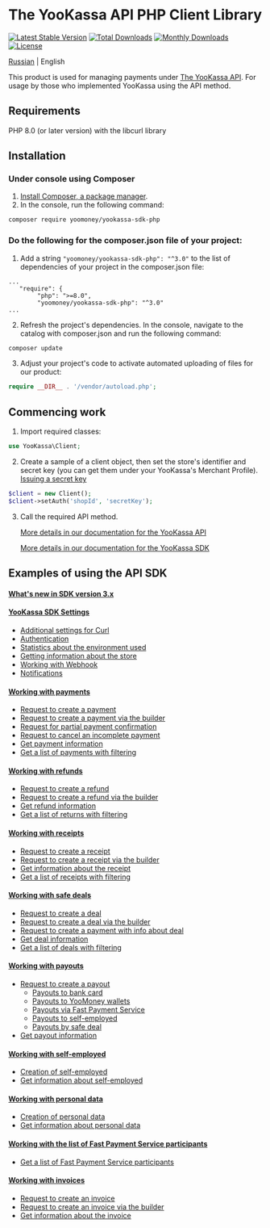# The YooKassa API PHP Client Library

[![Latest Stable Version](https://img.shields.io/packagist/v/yoomoney/yookassa-sdk-php?label=stable)](https://packagist.org/packages/yoomoney/yookassa-sdk-php)
[![Total Downloads](https://img.shields.io/packagist/dt/yoomoney/yookassa-sdk-php)](https://packagist.org/packages/yoomoney/yookassa-sdk-php)
[![Monthly Downloads](https://img.shields.io/packagist/dm/yoomoney/yookassa-sdk-php)](https://packagist.org/packages/yoomoney/yookassa-sdk-php)
[![License](https://img.shields.io/packagist/l/yoomoney/yookassa-sdk-php)](https://packagist.org/packages/yoomoney/yookassa-sdk-php)

[Russian](README.md) | English

This product is used for managing payments under [The YooKassa API](https://yookassa.ru/en/developers/api). For usage by those who implemented YooKassa using the API method.

## Requirements
PHP 8.0 (or later version) with the libcurl library

## Installation
### Under console using Composer

1. [Install Composer, a package manager](https://getcomposer.org/download/).
2. In the console, run the following command:
```bash
composer require yoomoney/yookassa-sdk-php
```

### Do the following for the composer.json file of your project:
1. Add a string `"yoomoney/yookassa-sdk-php": "^3.0"` to the list of dependencies of your project in the composer.json file:
```
...
   "require": {
        "php": ">=8.0",
        "yoomoney/yookassa-sdk-php": "^3.0"
...
```
2. Refresh the project's dependencies. In the console, navigate to the catalog with composer.json and run the following command:
```bash
composer update
```
3. Adjust your project's code to activate automated uploading of files for our product:
```php
require __DIR__ . '/vendor/autoload.php';
```

## Commencing work

1. Import required classes:
```php
use YooKassa\Client;
```
2. Create a sample of a client object, then set the store's identifier and secret key (you can get them under your YooKassa's Merchant Profile). [Issuing a secret key](https://yookassa.ru/docs/support/merchant/payments/implement/keys?lang=en)
```php
$client = new Client();
$client->setAuth('shopId', 'secretKey');
```
3. Call the required API method.

   [More details in our documentation for the YooKassa API](https://yookassa.ru/en/developers/api#create_payment)

   [More details in our documentation for the YooKassa SDK](docs/readme.md)

## Examples of using the API SDK

#### [What's new in SDK version 3.x](docs/examples/migration-3x.md)

#### [YooKassa SDK Settings](docs/examples/01-configuration.md)
* [Additional settings for Curl](docs/examples/01-configuration.md#Установка-дополнительных-настроек-для-Curl)
* [Authentication](docs/examples/01-configuration.md#Аутентификация)
* [Statistics about the environment used](docs/examples/01-configuration.md#Статистические-данные-об-используемом-окружении)
* [Getting information about the store](docs/examples/01-configuration.md#Получение-информации-о-магазине)
* [Working with Webhook](docs/examples/01-configuration.md#Работа-с-Webhook)
* [Notifications](docs/examples/01-configuration.md#Входящие-уведомления)

#### [Working with payments](docs/examples/02-payments.md)
* [Request to create a payment](docs/examples/02-payments.md#Запрос-на-создание-платежа)
* [Request to create a payment via the builder](docs/examples/02-payments.md#Запрос-на-создание-платежа-через-билдер)
* [Request for partial payment confirmation](docs/examples/02-payments.md#Запрос-на-частичное-подтверждение-платежа)
* [Request to cancel an incomplete payment](docs/examples/02-payments.md#Запрос-на-отмену-незавершенного-платежа)
* [Get payment information](docs/examples/02-payments.md#Получить-информацию-о-платеже)
* [Get a list of payments with filtering](docs/examples/02-payments.md#Получить-список-платежей-с-фильтрацией)

#### [Working with refunds](docs/examples/03-refunds.md)
* [Request to create a refund](docs/examples/03-refunds.md#Запрос-на-создание-возврата)
* [Request to create a refund via the builder](docs/examples/03-refunds.md#Запрос-на-создание-возврата-через-билдер)
* [Get refund information](docs/examples/03-refunds.md#Получить-информацию-о-возврате)
* [Get a list of returns with filtering](docs/examples/03-refunds.md#Получить-список-возвратов-с-фильтрацией)

#### [Working with receipts](docs/examples/04-receipts.md)
* [Request to create a receipt](docs/examples/04-receipts.md#Запрос-на-создание-чека)
* [Request to create a receipt via the builder](docs/examples/04-receipts.md#Запрос-на-создание-чека-через-билдер)
* [Get information about the receipt](docs/examples/04-receipts.md#Получить-информацию-о-чеке)
* [Get a list of receipts with filtering](docs/examples/04-receipts.md#Получить-список-чеков-с-фильтрацией)

#### [Working with safe deals](docs/examples/05-deals.md)
* [Request to create a deal](docs/examples/05-deals.md#Запрос-на-создание-сделки)
* [Request to create a deal via the builder](docs/examples/05-deals.md#Запрос-на-создание-сделки-через-билдер)
* [Request to create a payment with info about deal](docs/examples/05-deals.md#Запрос-на-создание-платежа-с-привязкой-к-сделке)
* [Get deal information](docs/examples/05-deals.md#Получить-информацию-о-сделке)
* [Get a list of deals with filtering](docs/examples/05-deals.md#Получить-список-сделок-с-фильтрацией)

#### [Working with payouts](docs/examples/06-payouts.md)
* [Request to create a payout](docs/examples/06-payouts.md#Запрос-на-выплату-продавцу)
  * [Payouts to bank card](docs/examples/06-payouts.md#Проведение-выплаты-на-банковскую-карту)
  * [Payouts to YooMoney wallets](docs/examples/06-payouts.md#Проведение-выплаты-в-кошелек-юmoney)
  * [Payouts via Fast Payment Service](docs/examples/06-payouts.md#Проведение-выплаты-через-сбп)
  * [Payouts to self-employed](docs/examples/06-payouts.md#Выплаты-самозанятым)
  * [Payouts by safe deal](docs/examples/06-payouts.md#Проведение-выплаты-по-безопасной-сделке)
* [Get payout information](docs/examples/06-payouts.md#Получить-информацию-о-выплате)

#### [Working with self-employed](docs/examples/07-self-employed.md)
* [Creation of self-employed](docs/examples/07-self-employed.md#Запрос-на-создание-самозанятого)
* [Get information about self-employed](docs/examples/07-self-employed.md#Получить-информацию-о-самозанятом)

#### [Working with personal data](docs/examples/08-personal-data.md)
* [Creation of personal data](docs/examples/08-personal-data.md#Создание-персональных-данных)
* [Get information about personal data](docs/examples/08-personal-data.md#Получить-информацию-о-персональных-данных)

#### [Working with the list of Fast Payment Service participants](docs/examples/09-sbp-banks.md)
* [Get a list of Fast Payment Service participants](docs/examples/09-sbp-banks.md#Получить-список-участников-СБП)

#### [Working with invoices](docs/examples/10-invoices.md)
* [Request to create an invoice](docs/examples/10-invoices.md#Запрос-на-создание-счета)
* [Request to create an invoice via the builder](docs/examples/10-invoices.md#Запрос-на-создание-счета-через-билдер)
* [Get information about the invoice](docs/examples/10-invoices.md#Получить-информацию-о-счете)
